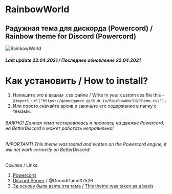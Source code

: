 #  **RainbowWorld**
## Радужная тема для дискорда (Powercord) / Rainbow theme for Discord (Powercord)

![RainbowWorld](https://i.imgur.com/8IYxbJ2.png)

##### Last update 22.04.2021 / Последнее обновление 22.04.2021
# Как установить / How to install?

1) Напишите это в вашем .css файле / Write in your custom css file this - `@import url("https://gooodgamee.github.io/RainbowWorld/theme.css");`
2) Или просто скачайте архив и закиньте его содержание в папку с темами.

###### ВАЖНО! Данная тема тестировалась и писалась на движке Powercord, на BetterDiscord'e может работать неправильно!
###### IMPORTANT! This theme was tested and written on the Powercord engine, it will not work correctly on BetterDiscord!

Ссылки / Links:
1. [Powercord](https://powercord.dev)
2. [Discord Server](https://discord.gg/hEDYs2t) / @GooodGame#7526
3. [За основу была взята эта тема / This theme was taken as a basis](https://github.com/qAndroidGit/rounded-dark-theme)
